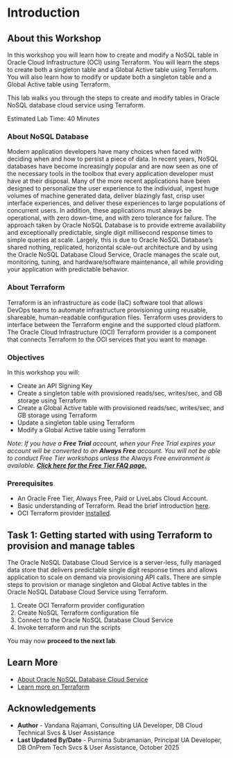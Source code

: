 # Introduction

## About this Workshop

In this workshop you will learn how to create and modify a NoSQL table in Oracle Cloud Infrastructure (OCI) using Terraform. You will learn the steps to create both a singleton table and a Global Active table using Terraform. You will also learn how to modify or update both a singleton table and a Global Active table using Terraform.

This lab walks you through the steps to create and modify tables in Oracle NoSQL database cloud service using Terraform.

Estimated Lab Time: 40 Minutes

### About NoSQL Database

Modern application developers have many choices when faced with deciding when and how to persist a piece of data. In recent years, NoSQL databases have become increasingly popular and are now seen as one of the necessary tools in the toolbox that every application developer must have at their disposal. Many of the more recent applications have been designed to personalize the user experience to the individual, ingest huge volumes of machine generated data, deliver blazingly fast, crisp user interface experiences, and deliver these experiences to large populations of concurrent users. In addition, these applications must always be operational, with zero down-time, and with zero tolerance for failure. The approach taken by Oracle NoSQL Database is to provide extreme availability and exceptionally predictable, single digit millisecond response times to simple queries at scale. Largely, this is due to Oracle NoSQL Database’s shared nothing, replicated, horizontal scale-out architecture and by using the Oracle NoSQL Database Cloud Service, Oracle manages the scale out, monitoring, tuning, and hardware/software maintenance, all while providing your application with predictable behavior.

### About Terraform
Terraform is an infrastructure as code (IaC) software tool that allows DevOps teams to automate infrastructure provisioning using reusable, shareable, human-readable configuration files. Terraform uses providers to interface between the Terraform engine and the supported cloud platform. The Oracle Cloud Infrastructure (OCI) Terraform provider is a component that connects Terraform to the OCI services that you want to manage.

### Objectives

In this workshop you will:
* Create an API Signing Key
* Create a singleton table with provisioned reads/sec, writes/sec, and GB storage using Terraform
* Create a Global Active table with provisioned reads/sec, writes/sec, and GB storage using Terraform
* Update a singleton table using Terraform
* Modify a Global Active table using Terraform

*Note: If you have a **Free Trial** account, when your Free Trial expires your account will be converted to an **Always Free** account. You will not be able to conduct Free Tier workshops unless the Always Free environment is available. **[Click here for the Free Tier FAQ page.](https://www.oracle.com/cloud/free/faq.html)***

### Prerequisites

* An Oracle Free Tier, Always Free, Paid or LiveLabs Cloud Account.
* Basic understanding of Terraform. Read the brief introduction [here](https://developer.hashicorp.com/terraform/intro).
* OCI Terraform provider [installed](https://docs.oracle.com/en-us/iaas/Content/API/SDKDocs/terraforminstallation.htm).

## Task 1: Getting started with using Terraform to provision and manage tables
The Oracle NoSQL Database Cloud Service is a server-less, fully managed data store that delivers predictable single digit response times and allows application to scale on demand via provisioning API calls. There are simple steps to provision or manage singleton and Global Active tables in the Oracle NoSQL Database Cloud Service using Terraform.

1. Create OCI Terraform provider configuration
2. Create NoSQL Terraform configuration file
3. Connect to the Oracle NoSQL Database Cloud Service
4. Invoke terraform and run the scripts

You may now **proceed to the next lab**.

## Learn More

* [About Oracle NoSQL Database Cloud Service](https://docs.oracle.com/en/cloud/paas/nosql-cloud/dtddt/index.html)
* [Learn more on Terraform](https://www.terraform.io/)

## Acknowledgements
* **Author** - Vandana Rajamani, Consulting UA Developer, DB Cloud Technical Svcs & User Assistance
* **Last Updated By/Date** - Purnima Subramanian, Principal UA Developer, DB OnPrem Tech Svcs & User Assistance, October 2025

